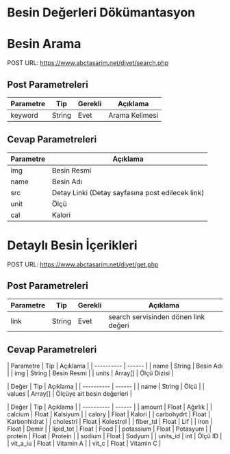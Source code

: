 # Besin Değerleri Dökümantasyon


# Besin Arama

POST URL: https://www.abctasarim.net/diyet/search.php

## Post Parametreleri

| Parametre  | Tip  | Gerekli | Açıklama |
| ---------- | ------ | --------- | --------- |
| keyword	| String	| Evet | Arama Kelimesi |



## Cevap Parametreleri

| Parametre  | Açıklama  |
| ---------- | ------ |
| img | Besin Resmi |
| name | Besin Adı |
| src | Detay Linki (Detay sayfasına post edilecek link)  |
| unit | Ölçü |
| cal | Kalori |



# Detaylı Besin İçerikleri

POST URL: https://www.abctasarim.net/diyet/get.php

## Post Parametreleri

| Parametre  | Tip  | Gerekli | Açıklama |
| ---------- | ------ | --------- | --------- |
| link	| String	| Evet | search servisinden dönen link değeri |



## Cevap Parametreleri

| Parametre  | Tip  |  Açıklama  |
| ---------- | ------ |
| name | String | Besin Adı |
| img | String | Besin Resmi |
| units | Array[] | Ölçü Dizisi |

| Değer  | Tip  |  Açıklama  |
| ---------- | ------ |
| name | String | Ölçü |
| values | Array[] | Ölçüye ait besin değerleri |

| Değer  | Tip  |  Açıklama  |
| ---------- | ------ |
| amount | Float | Ağırlık |
| calcium | Float | Kalsiyum |
| calory | Float | Kalori |
| carbohydrt | Float | Karbonhidrat |
| cholestrl | Float | Kolestrol |
| fiber_td | Float | Lif |
| iron | Float | Demir |
| lipid_tot | Float | Food |
| potassium | Float | Potasyum |
| protein | Float | Protein |
| sodium | Float | Sodyum |
| units_id | int | Ölçü ID |
| vit_a_iu | Float | Vitamin A |
| vit_c | Float | Vitamin C |


